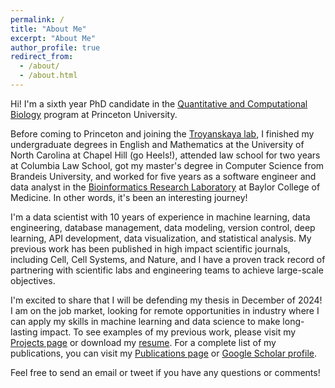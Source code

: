 ```yaml
---
permalink: /
title: "About Me"
excerpt: "About Me"
author_profile: true
redirect_from: 
  - /about/
  - /about.html
---
```


Hi! I'm a sixth year PhD candidate in the [Quantitative and Computational Biology](https://lsi.princeton.edu/qcbgraduate) program at Princeton University. 

Before coming to Princeton and joining the [Troyanskaya lab](https://function.princeton.edu/), I finished my undergraduate degrees in English and Mathematics at the University of North Carolina at Chapel Hill (go Heels!), attended law school for two years at Columbia Law School, got my master's degree in Computer Science from Brandeis University, and worked for five years as a software engineer and data analyst in the [Bioinformatics Research Laboratory](http://genboree.org/site/bioinformatics_research_laboratory) at Baylor College of Medicine. In other words, it's been an interesting journey!

I'm a data scientist with 10 years of experience in machine learning, data engineering, database management, data modeling, version control, deep learning, API development, data visualization, and statistical analysis. My previous work has been published in high impact scientific journals, including Cell, Cell Systems, and Nature, and I have a proven track record of partnering with scientific labs and engineering teams to achieve large-scale objectives.

I'm excited to share that I will be defending my thesis in December of 2024! I am on the job market, looking for remote opportunities in industry where I can apply my skills in machine learning and data science to make long-lasting impact. To see examples of my previous work, please visit my [Projects page](https://williamthistle.github.io/projects/) or download my [resume](https://williamthistle.github.io/files/Thistlethwaite_William_Resume_09-24-24.pdf). For a complete list of my publications, you can visit my [Publications page](https://williamthistle.github.io/publications/) or [Google Scholar profile](https://scholar.google.com/citations?user=7cG7u7UAAAAJ&hl=en).

Feel free to send an email or tweet if you have any questions or comments!
